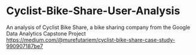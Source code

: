 # Cyclist-Bike-Share-User-Analysis
An analysis of Cyclist Bike Share, a bike sharing company from the Google Data Analytics Capstone Project
https://medium.com/@murefutariem/cyclist-bike-share-case-study-990907187be7

